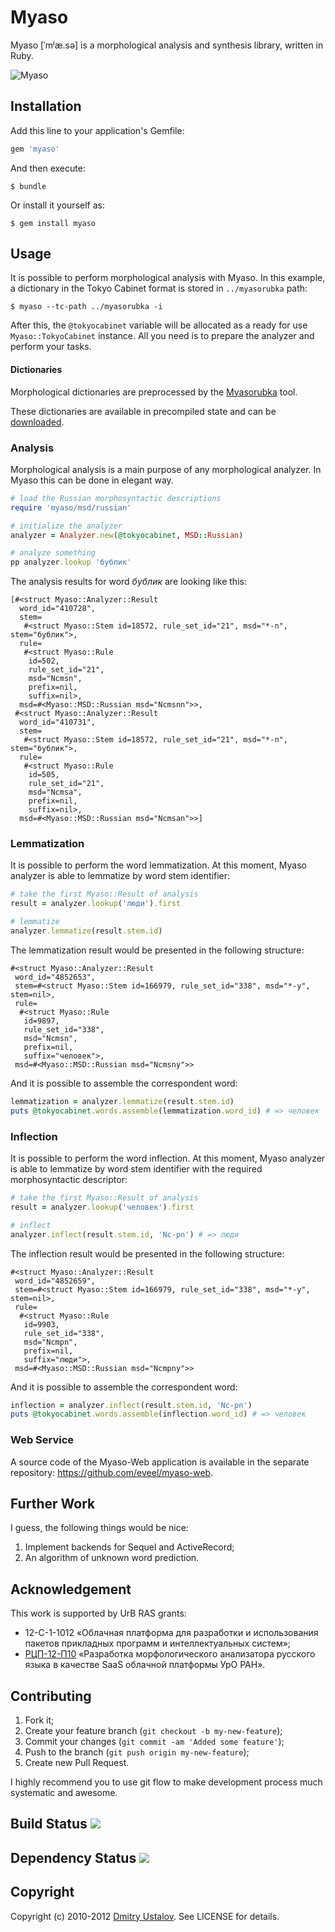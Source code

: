 # Myaso

Myaso [ˈmʲæ.sə] is a morphological analysis and synthesis library,
written in Ruby.

![Myaso](/eveel/myaso/raw/develop/myaso.jpg)

## Installation

Add this line to your application's Gemfile:

```ruby
gem 'myaso'
```

And then execute:

    $ bundle

Or install it yourself as:

    $ gem install myaso

## Usage

It is possible to perform morphological analysis with Myaso. In this
example, a dictionary in the Tokyo Cabinet format is stored in
`../myasorubka` path:

    $ myaso --tc-path ../myasorubka -i

After this, the `@tokyocabinet` variable will be allocated as a
ready for use `Myaso::TokyoCabinet` instance. All you need is
to prepare the analyzer and perform your tasks.

#### Dictionaries

Morphological dictionaries are preprocessed by the
[Myasorubka](https://github.com/eveel/myasorubka) tool.

These dictionaries are available in precompiled state
and can be [downloaded](https://github.com/eveel/myasorubka/downloads).

### Analysis

Morphological analysis is a main purpose of any morphological
analyzer. In Myaso this can be done in elegant way.

```ruby
# load the Russian morphosyntactic descriptions
require 'myaso/msd/russian'

# initialize the analyzer
analyzer = Analyzer.new(@tokyocabinet, MSD::Russian)

# analyze something
pp analyzer.lookup 'бублик'
```

The analysis results for word *бублик* are looking like this:

```
[#<struct Myaso::Analyzer::Result
  word_id="410728",
  stem=
   #<struct Myaso::Stem id=18572, rule_set_id="21", msd="*-n", stem="бублик">,
  rule=
   #<struct Myaso::Rule
    id=502,
    rule_set_id="21",
    msd="Ncmsn",
    prefix=nil,
    suffix=nil>,
  msd=#<Myaso::MSD::Russian msd="Ncmsnn">>,
 #<struct Myaso::Analyzer::Result
  word_id="410731",
  stem=
   #<struct Myaso::Stem id=18572, rule_set_id="21", msd="*-n", stem="бублик">,
  rule=
   #<struct Myaso::Rule
    id=505,
    rule_set_id="21",
    msd="Ncmsa",
    prefix=nil,
    suffix=nil>,
  msd=#<Myaso::MSD::Russian msd="Ncmsan">>]
```

### Lemmatization

It is possible to perform the word lemmatization. At this moment,
Myaso analyzer is able to lemmatize by word stem identifier:

```ruby
# take the first Myaso::Result of analysis
result = analyzer.lookup('люди').first

# lemmatize
analyzer.lemmatize(result.stem.id)
```

The lemmatization result would be presented in the following structure:

```
#<struct Myaso::Analyzer::Result
 word_id="4852653",
 stem=#<struct Myaso::Stem id=166979, rule_set_id="338", msd="*-y", stem=nil>,
 rule=
  #<struct Myaso::Rule
   id=9897,
   rule_set_id="338",
   msd="Ncmsn",
   prefix=nil,
   suffix="человек">,
 msd=#<Myaso::MSD::Russian msd="Ncmsny">>
```

And it is possible to assemble the correspondent word:

```ruby
lemmatization = analyzer.lemmatize(result.stem.id)
puts @tokyocabinet.words.assemble(lemmatization.word_id) # => человек
```

### Inflection

It is possible to perform the word inflection. At this moment,
Myaso analyzer is able to lemmatize by word stem identifier with
the required morphosyntactic descriptor:

```ruby
# take the first Myaso::Result of analysis
result = analyzer.lookup('человек').first

# inflect
analyzer.inflect(result.stem.id, 'Nc-pn') # => люди
```

The inflection result would be presented in the following structure:

```
#<struct Myaso::Analyzer::Result
 word_id="4852659",
 stem=#<struct Myaso::Stem id=166979, rule_set_id="338", msd="*-y", stem=nil>,
 rule=
  #<struct Myaso::Rule
   id=9903,
   rule_set_id="338",
   msd="Ncmpn",
   prefix=nil,
   suffix="люди">,
 msd=#<Myaso::MSD::Russian msd="Ncmpny">>
```

And it is possible to assemble the correspondent word:

```ruby
inflection = analyzer.inflect(result.stem.id, 'Nc-pn')
puts @tokyocabinet.words.assemble(inflection.word_id) # => человек
```

### Web Service

A source code of the Myaso-Web application is available in
the separate repository: <https://github.com/eveel/myaso-web>.

## Further Work

I guess, the following things would be nice:

1. Implement backends for Sequel and ActiveRecord;
2. An algorithm of unknown word prediction.

## Acknowledgement

This work is supported by UrB RAS grants:

* 12-С-1-1012 «Облачная платформа для разработки и использования пакетов
прикладных программ и интеллектуальных систем»;
* [РЦП-12-П10] «Разработка морфологического анализатора русского языка в
качестве SaaS облачной платформы УрО РАН».

[РЦП-12-П10]: http://plove.eveel.ru/2012/01/20/morphological-grant

## Contributing

1. Fork it;
2. Create your feature branch (`git checkout -b my-new-feature`);
3. Commit your changes (`git commit -am 'Added some feature'`);
4. Push to the branch (`git push origin my-new-feature`);
5. Create new Pull Request.

I highly recommend you to use git flow to make development process much
systematic and awesome.

## Build Status [<img src="https://secure.travis-ci.org/eveel/myaso.png"/>](http://travis-ci.org/eveel/myaso)

## Dependency Status [<img src="https://gemnasium.com/eveel/myaso.png?travis"/>](https://gemnasium.com/eveel/myaso)

## Copyright

Copyright (c) 2010-2012 [Dmitry Ustalov]. See LICENSE for details.

[Dmitry Ustalov]: http://eveel.ru
